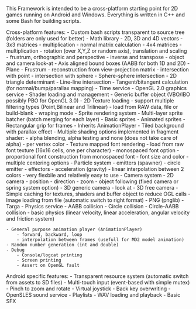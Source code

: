 This Framework is intended to be a cross-platform starting point for 2D games running on Android and Windows. Everything is written in C++ and some Bash for building scripts.

Cross-platform features:
	- Custom bash scripts transparent to source tree (folders are only used for better)
	- Math library
		- 2D, 3D and 4D vectors
		- 3x3 matrices
			- multiplication
			- normal matrix calculation
		- 4x4 matrices
			- multiplication
			- rotation (over X,Y,Z or random axis), translation and scaling
			- frustrum, orthographic and perspective
			- inverse and transpose
			- object and camera look-at
		- Axis aligned bound boxes (AABB for both 1D and 2D)
		- Plane
		- Frustrum
			- reconstruction from view-projection matrix
			- intersection with point
			- intersection with sphere
		- Sphere-sphere intersection
		- 2D triangle determinant
		- Line-line intersection
		- Tangent/bitangent calculation (for normal/bump/parallax mapping)
	- Time service
	- OpenGL 2.0 graphics service
		- Shader loading and management
		- Generic buffer object (VBO/IBO possibly PBO for OpenGL 3.0)
		- 2D Texture loading
			- support multiple filtering types (Point,Bilinear and Trilinear)
			- load from RAW data, file or build-blank
			- wraping mode
		- Sprite rendering system
			- Multi-layer sprite batcher (batch merging for each layer)
			- Basic sprites
			- Animated sprites
				- Rectangular grip for frames
				- Inherits AnimationPlayer
			- Tiled background with parallax effect
			- Multiple shading options implemented in fragment shader:
				- alpha blending, alpha testing and none (does not take care of alpha)
				- per vertex color
		- Texture mapped font rendering
			- load from raw font texture (16x16 cells, one per character)
			- monospaced font option
			- proportional font construction from monospaced font
			- font size and color
			- multiple centering options
		- Particle system
			- emitters (spawner)
				- circle emitter
			- effectors 
				- acceleration (gravity)
				- linear interpolation between 2 colors
			- very flexbile and relatively easy to use
		- Camera system
			- 2D camera
				- position
				- direction
				- zoom
				- object following (fixed camera or spring system option)
			- 3D generic camera
				- look at
			- 3D free camera
		- Simple caching for textures, shaders and buffer object to reduce OGL calls
	- Image loading from file (automatic switch to right format)
		- PNG (pnglib)
		- Targa
	- Physics service
		- AABB collision
		- Circle collision
		- Circle-AABB collision
		- basic physics (linear velocity, linear acceleration, angular velocity and friction system)

	- General purpose animation player (AnimationPlayer)
		- forward, backward, loop
		- interpolation between frames (usefull for MD2 model animation)
	- Random number generation (int and double)
	- Debug 
		- Console/logcat printing
		- Screen printing
		- Assert on OpenGL fault

Android specific features:
	- Transparent resource system (automatic switch from assets to SD files)
	- Multi-touch input (event-based with simple mutex)
		- Pinch to zoom and rotate
		- Virtual joystick
	- Back key overwriting
	- OpenSLES sound service
		- Playlists
		- WAV loading and playback
		- Basic SFX

